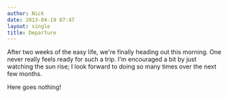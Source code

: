 ```yaml
---
author: Nick
date: 2013-04-19 07:47
layout: single
title: Departure
---
```

After two weeks of the easy life, we're finally heading out this morning. One
never really feels ready for such a trip. I'm encouraged a bit by just watching
the sun rise; I look forward to doing so many times over the next few months.

Here goes nothing!
